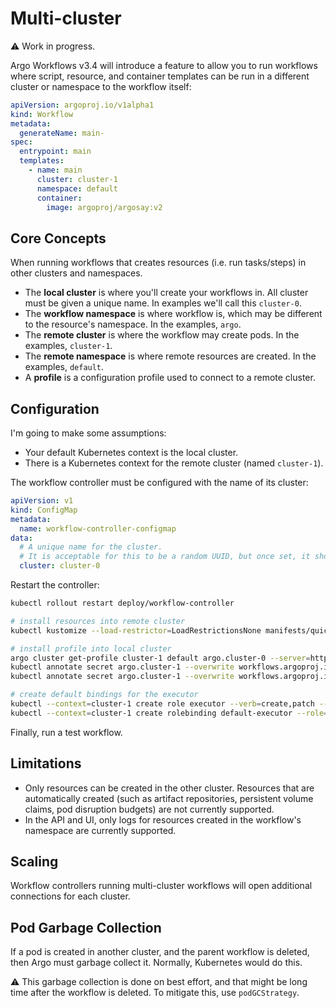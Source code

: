 # Multi-cluster

⚠️ Work in progress.

Argo Workflows v3.4 will introduce a feature to allow you to run workflows where script, resource, and container
templates can be run in a different cluster or namespace to the workflow itself:

```yaml
apiVersion: argoproj.io/v1alpha1
kind: Workflow
metadata:
  generateName: main-
spec:
  entrypoint: main
  templates:
    - name: main
      cluster: cluster-1
      namespace: default
      container:
        image: argoproj/argosay:v2
```

## Core Concepts

When running workflows that creates resources (i.e. run tasks/steps) in other clusters and namespaces.

* The **local cluster** is where you'll create your workflows in. All cluster must be given a unique name. In examples
  we'll call this `cluster-0`.
* The **workflow namespace** is where workflow is, which may be different to the resource's namespace. In the
  examples, `argo`.
* The **remote cluster** is where the workflow may create pods. In the examples, `cluster-1`.
* The **remote namespace** is where remote resources are created. In the examples, `default`.
* A **profile** is a configuration profile used to connect to a remote cluster.

## Configuration

I'm going to make some assumptions:

* Your default Kubernetes context is the local cluster.
* There is a Kubernetes context for the remote cluster (named `cluster-1`).

The workflow controller must be configured with the name of its cluster:

```yaml
apiVersion: v1
kind: ConfigMap
metadata:
  name: workflow-controller-configmap
data:
  # A unique name for the cluster.
  # It is acceptable for this to be a random UUID, but once set, it should not be changed.
  cluster: cluster-0
```

Restart the controller:

```bash
kubectl rollout restart deploy/workflow-controller
```

```bash
# install resources into remote cluster
kubectl kustomize --load-restrictor=LoadRestrictionsNone manifests/quick-start/cluster-1 | kubectl --context=cluster-1 -n default apply -f -

# install profile into local cluster
argo cluster get-profile cluster-1 default argo.cluster-0 --server=https://`ipconfig getifaddr en0`:`kubectl config view --raw --minify --context=cluster-1|grep server|cut -c 29-` --insecure-skip-tls-verify | kubectl -n argo apply -f  -
kubectl annotate secret argo.cluster-1 --overwrite workflows.argoproj.io/workflow-namespace=argo
kubectl annotate secret argo.cluster-1 --overwrite workflows.argoproj.io/namespace=default

# create default bindings for the executor
kubectl --context=cluster-1 create role executor --verb=create,patch --resource=workflowtaskresults.argoproj.io
kubectl --context=cluster-1 create rolebinding default-executor --role=executor --user=system:serviceaccount:default:default
```

Finally, run a test workflow.

## Limitations

* Only resources can be created in the other cluster. Resources that are automatically created (such as artifact
  repositories, persistent volume claims, pod disruption budgets) are not currently supported.
* In the API and UI, only logs for resources created in the workflow's namespace are currently supported.

## Scaling

Workflow controllers running multi-cluster workflows will open additional connections for each cluster.

## Pod Garbage Collection

If a pod is created in another cluster, and the parent workflow is deleted, then Argo must garbage collect it. Normally,
Kubernetes would do this.

⚠️ This garbage collection is done on best effort, and that might be long time after the workflow is deleted. To
mitigate this, use `podGCStrategy`.

